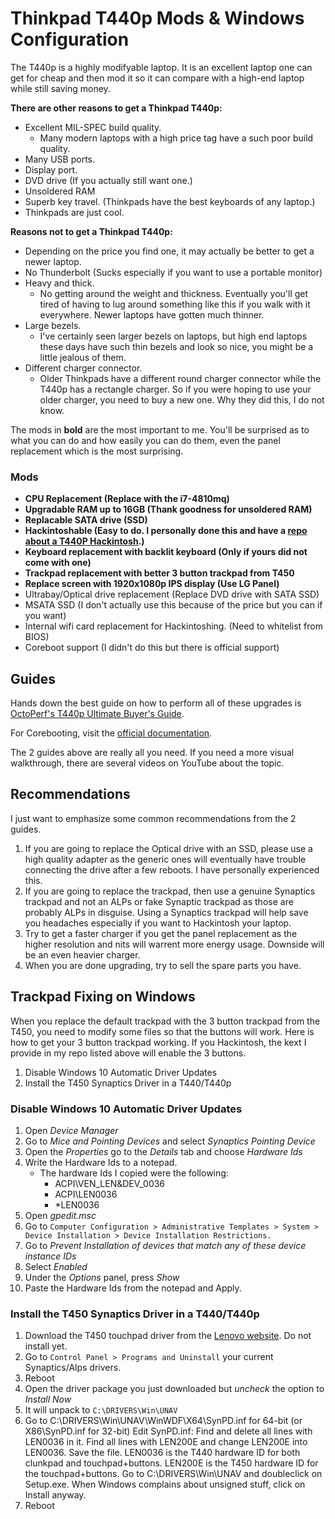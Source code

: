 # Thinkpad T440p Mods & Windows Configuration
The T440p is a highly modifyable laptop. It is an excellent laptop one can get for cheap and then mod it so it can compare with a high-end laptop while still saving money.

**There are other reasons to get a Thinkpad T440p:**
- Excellent MIL-SPEC build quality.
   - Many modern laptops with a high price tag have a such poor build quality.
- Many USB ports.
- Display port.
- DVD drive (If you actually still want one.)
- Unsoldered RAM
- Superb key travel. (Thinkpads have the best keyboards of any laptop.)
- Thinkpads are just cool.

**Reasons not to get a Thinkpad T440p:**
- Depending on the price you find one, it may actually be better to get a newer laptop.
- No Thunderbolt (Sucks especially if you want to use a portable monitor)
- Heavy and thick.
   - No getting around the weight and thickness. Eventually you'll get tired of having to lug around something like this if you walk with it everywhere. Newer laptops have gotten much thinner.
- Large bezels.
   - I've certainly seen larger bezels on laptops, but high end laptops these days have such thin bezels and look so nice, you might be a little jealous of them.
 - Different charger connector.
   - Older Thinkpads have a different round charger connector while the T440p has a rectangle charger. So if you were hoping to use your older charger, you need to buy a new one. Why they did this, I do not know.

The mods in **bold** are the most important to me. You'll be surprised as to what you can do and how easily you can do them, even the panel replacement which is the most surprising.

### Mods
- **CPU Replacement (Replace with the i7-4810mq)**
- **Upgradable RAM up to 16GB (Thank goodness for unsoldered RAM)**
- **Replacable SATA drive (SSD)**
- **Hackintoshable (Easy to do. I personally done this and have a [repo about a T440P Hackintosh](https://github.com/NawalJAhmed/T440p-Hackintosh).)**
- **Keyboard replacement with backlit keyboard (Only if yours did not come with one)**
- **Trackpad replacement with better 3 button trackpad from T450**
- **Replace screen with 1920x1080p IPS display (Use LG Panel)**
- Ultrabay/Optical drive replacement (Replace DVD drive with SATA SSD)
- MSATA SSD (I don't actually use this because of the price but you can if you want)
- Internal wifi card replacement for Hackintoshing. (Need to whitelist from BIOS)
- Coreboot support (I didn't do this but there is official support)

## Guides
Hands down the best guide on how to perform all of these upgrades is [OctoPerf's T440p Ultimate Buyer's Guide](https://octoperf.com/blog/2018/11/07/thinkpad-t440p-buyers-guide/).

For Corebooting, visit the [official documentation](https://doc.coreboot.org/mainboard/lenovo/t440p.html).

The 2 guides above are really all you need. If you need a more visual walkthrough, there are several videos on YouTube about the topic.

## Recommendations
I just want to emphasize some common recommendations from the 2 guides.

1. If you are going to replace the Optical drive with an SSD, please use a high quality adapter as the generic ones will eventually have trouble connecting the drive after a few reboots. I have personally experienced this.
2. If you are going to replace the trackpad, then use a genuine Synaptics trackpad and not an ALPs or fake Synaptic trackpad as those are probably ALPs in disguise. Using a Synaptics trackpad will help save you headaches especially if you want to Hackintosh your laptop.
3. Try to get a faster charger if you get the panel replacement as the higher resolution and nits will warrent more energy usage. Downside will be an even heavier charger.
3. When you are done upgrading, try to sell the spare parts you have.

## Trackpad Fixing on Windows
When you replace the default trackpad with the 3 button trackpad from the T450, you need to modify some files so that the buttons will work. Here is how to get your 3 button trackpad working. If you Hackintosh, the kext I provide in my repo listed above will enable the 3 buttons.

1. Disable Windows 10 Automatic Driver Updates
2. Install the T450 Synaptics Driver in a T440/T440p

### Disable Windows 10 Automatic Driver Updates
1. Open *Device Manager*
2. Go to *Mice and Pointing Devices* and select *Synaptics Pointing Device*
3. Open the *Properties* go to the *Details* tab and choose *Hardware Ids*
4. Write the Hardware Ids to a notepad.
   - The hardware Ids I copied were the following:
      - ACPI\VEN_LEN&DEV_0036
      - ACPI\LEN0036
      - *LEN0036
5. Open *gpedit.msc*
6. Go to `Computer Configuration > Administrative Templates > System > Device Installation > Device Installation Restrictions.`
7. Go to *Prevent Installation of devices that match any of these device instance IDs*
8. Select *Enabled*
9. Under the *Options* panel, press *Show*
10. Paste the Hardware Ids from the notepad and Apply.

### Install the T450 Synaptics Driver in a T440/T440p
1. Download the T450 touchpad driver from the [Lenovo website](https://pcsupport.lenovo.com/nl/en/products/laptops-and-netbooks/thinkpad-t-series-laptops/thinkpad-t450/downloads/ds104007). Do not install yet.
2. Go to `Control Panel > Programs and Uninstall` your current Synaptics/Alps drivers.
3. Reboot
4. Open the driver package you just downloaded but *uncheck* the option to *Install Now*
5. It will unpack to `C:\DRIVERS\Win\UNAV`
6. Go to C:\DRIVERS\Win\UNAV\WinWDF\X64\SynPD.inf for 64-bit (or X86\SynPD.inf for 32-bit)
Edit SynPD.inf: Find and delete all lines with LEN0036 in it. Find all lines with LEN200E and change LEN200E into LEN0036. Save the file. LEN0036 is the T440 hardware ID for both clunkpad and touchpad+buttons. LEN200E is the T450 hardware ID for the touchpad+buttons.
Go to C:\DRIVERS\Win\UNAV and doubleclick on Setup.exe. When Windows complains about unsigned stuff, click on Install anyway.
7. Reboot
